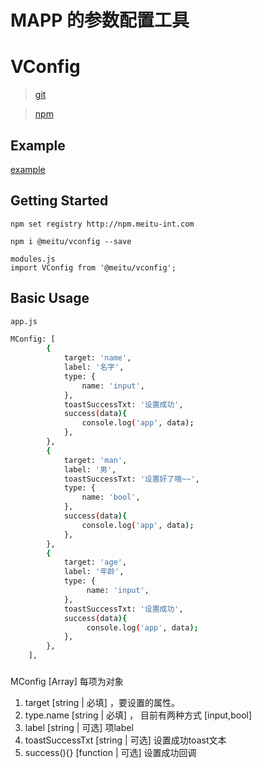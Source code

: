 # MAPP 的参数配置工具

# VConfig

> [git](https://github.com/ishareme/VConfig)

> [npm](http://npm.meitu-int.com/#@meitu/vconfig)

## Example

[example](http:///f2er.meitu.com/hmz/VConfig/example/index.html)

## Getting Started
 
 ```shell
 npm set registry http://npm.meitu-int.com 
 ```
 
 ```shell
 npm i @meitu/vconfig --save
 ```

 ```shell
 modules.js
 import VConfig from '@meitu/vconfig';
 ```

## Basic Usage
```sh
app.js

MConfig: [
        {
            target: 'name',
            label: '名字',
            type: {
                name: 'input',
            },
            toastSuccessTxt: '设置成功',
            success(data){
                console.log('app', data);
            },
        },
        {
            target: 'man',
            label: '男',
            toastSuccessTxt: '设置好了哦~~',
            type: {
                name: 'bool',
            },
            success(data){
                console.log('app', data);
            },
        },
        {
            target: 'age',
            label: '年龄',
            type: {
                 name: 'input',
            },
            toastSuccessTxt: '设置成功',
            success(data){
                 console.log('app', data);
            },
        },
    ],
```

### 
MConfig [Array] 每项为对象
   1. target [string | 必填] ，要设置的属性。
   2. type.name  [string | 必填] ， 目前有两种方式 [input,bool]
   3. label  [string | 可选] 项label
   4. toastSuccessTxt [string | 可选] 设置成功toast文本
   5. success(){} [function | 可选] 设置成功回调


